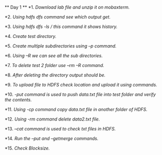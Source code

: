 ** Day 1 **
*1. *Download lab file and unzip it on  mobaxterm.*

*2. *Using hdfs dfs command see which output get.*

*3. *Using  hdfs  dfs  -ls / this command it shows history.*

*4. *Create test directory.*

*5. *Create multiple subdirectories using –p command.*

*6. *Using –R we can see all the sub directories.*

*7. *To delete  test 2 folder use  –rm  –R command.*

*8. *After  deleting  the directory output should be.*

*9. *To upload file to HDFS check location and upload it using commands.*

*10. *-put  command is used to push data.txt file into test folder and verify  the contents.*

*11. *Using  -cp command copy data.txt file in another  folder of HDFS.*

*12. *Using  -rm command   delete data2.txt file.*

*13. *–cat command is used to check txt files in HDFS.*

*14. *Run the –put and –getmerge commands.*

*15. *Check Blocksize.*